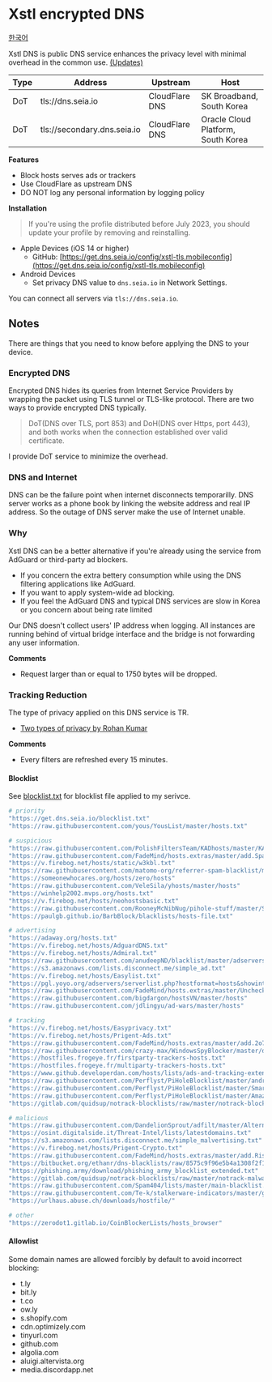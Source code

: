 # Xstl encrypted DNS

[한국어](/README.ko.md)

Xstl DNS is public DNS service enhances the privacy level with minimal overhead in the common use. [(Updates)](/updates/index.md)

| Type | Address                     | Upstream                             | Host                               |
|------|-----------------------------|--------------------------------------|------------------------------------|
| DoT  | tls://dns.seia.io           | CloudFlare DNS                       | SK Broadband, South Korea          |
| DoT  | tls://secondary.dns.seia.io | CloudFlare DNS                       | Oracle Cloud Platform, South Korea |

**Features**

- Block hosts serves ads or trackers
- Use CloudFlare as upstream DNS
- DO NOT log any personal information by logging policy

**Installation**

> If you're using the profile distributed before July 2023, you should update your profile by removing and reinstalling.

- Apple Devices (iOS 14 or higher)
  - GitHub: [https://get.dns.seia.io/config/xstl-tls.mobileconfig](https://get.dns.seia.io/config/xstl-tls.mobileconfig)
- Android Devices
  - Set privacy DNS value to `dns.seia.io` in Network Settings.

You can connect all servers via `tls://dns.seia.io`.

## Notes

There are things that you need to know before applying the DNS to your device.

### Encrypted DNS

Encrypted DNS hides its queries from Internet Service Providers by wrapping the packet using TLS tunnel or TLS-like protocol.
There are two ways to provide encrypted DNS typically.

> DoT(DNS over TLS, port 853) and DoH(DNS over Https, port 443), and both works when the connection established over valid certificate.

I provide DoT service to minimize the overhead.

### DNS and Internet

DNS can be the failure point when internet disconnects temporarilly.
DNS server works as a phone book by linking the website address and real IP address.
So the outage of DNS server make the use of Internet unable.

### Why

Xstl DNS can be a better alternative if you're already using the service from AdGuard or third-party ad blockers.

- If you concern the extra bettery consumption while using the DNS filtering applications like AdGuard.
- If you want to apply system-wide ad blocking.
- If you feel the AdGuard DNS and typical DNS services are slow in Korea or you concern about being rate limited

Our DNS doesn't collect users' IP address when logging.
All instances are running behind of virtual bridge interface and the bridge is not forwarding any user information.

**Comments**

- Request larger than or equal to 1750 bytes will be dropped.

### Tracking Reduction

The type of privacy applied on this DNS service is TR.

- [Two types of privacy by Rohan Kumar](https://seirdy.one/posts/2022/06/25/two-types-of-privacy/)

**Comments**

- Every filters are refreshed every 15 minutes.

#### Blocklist

See [blocklist.txt](/blocklist.txt) for blocklist file applied to my serivce.

```bash
# priority
"https://get.dns.seia.io/blocklist.txt"
"https://raw.githubusercontent.com/yous/YousList/master/hosts.txt"

# suspicious
"https://raw.githubusercontent.com/PolishFiltersTeam/KADhosts/master/KADhosts.txt"
"https://raw.githubusercontent.com/FadeMind/hosts.extras/master/add.Spam/hosts"
"https://v.firebog.net/hosts/static/w3kbl.txt"
"https://raw.githubusercontent.com/matomo-org/referrer-spam-blacklist/master/spammers.txt"
"https://someonewhocares.org/hosts/zero/hosts"
"https://raw.githubusercontent.com/VeleSila/yhosts/master/hosts"
"https://winhelp2002.mvps.org/hosts.txt"
"https://v.firebog.net/hosts/neohostsbasic.txt"
"https://raw.githubusercontent.com/RooneyMcNibNug/pihole-stuff/master/SNAFU.txt"
"https://paulgb.github.io/BarbBlock/blacklists/hosts-file.txt"

# advertising
"https://adaway.org/hosts.txt"
"https://v.firebog.net/hosts/AdguardDNS.txt"
"https://v.firebog.net/hosts/Admiral.txt"
"https://raw.githubusercontent.com/anudeepND/blacklist/master/adservers.txt"
"https://s3.amazonaws.com/lists.disconnect.me/simple_ad.txt"
"https://v.firebog.net/hosts/Easylist.txt"
"https://pgl.yoyo.org/adservers/serverlist.php?hostformat=hosts&showintro=0&mimetype=plaintext"
"https://raw.githubusercontent.com/FadeMind/hosts.extras/master/UncheckyAds/hosts"
"https://raw.githubusercontent.com/bigdargon/hostsVN/master/hosts"
"https://raw.githubusercontent.com/jdlingyu/ad-wars/master/hosts"

# tracking
"https://v.firebog.net/hosts/Easyprivacy.txt"
"https://v.firebog.net/hosts/Prigent-Ads.txt"
"https://raw.githubusercontent.com/FadeMind/hosts.extras/master/add.2o7Net/hosts"
"https://raw.githubusercontent.com/crazy-max/WindowsSpyBlocker/master/data/hosts/spy.txt"
"https://hostfiles.frogeye.fr/firstparty-trackers-hosts.txt"
"https://hostfiles.frogeye.fr/multiparty-trackers-hosts.txt"
"https://www.github.developerdan.com/hosts/lists/ads-and-tracking-extended.txt"
"https://raw.githubusercontent.com/Perflyst/PiHoleBlocklist/master/android-tracking.txt"
"https://raw.githubusercontent.com/Perflyst/PiHoleBlocklist/master/SmartTV.txt"
"https://raw.githubusercontent.com/Perflyst/PiHoleBlocklist/master/AmazonFireTV.txt"
"https://gitlab.com/quidsup/notrack-blocklists/raw/master/notrack-blocklist.txt"

# malicious
"https://raw.githubusercontent.com/DandelionSprout/adfilt/master/Alternate%20versions%20Anti-Malware%20List/AntiMalwareHosts.txt"
"https://osint.digitalside.it/Threat-Intel/lists/latestdomains.txt"
"https://s3.amazonaws.com/lists.disconnect.me/simple_malvertising.txt"
"https://v.firebog.net/hosts/Prigent-Crypto.txt"
"https://raw.githubusercontent.com/FadeMind/hosts.extras/master/add.Risk/hosts"
"https://bitbucket.org/ethanr/dns-blacklists/raw/8575c9f96e5b4a1308f2f12394abd86d0927a4a0/bad_lists/Mandiant_APT1_Report_Appendix_D.txt"
"https://phishing.army/download/phishing_army_blocklist_extended.txt"
"https://gitlab.com/quidsup/notrack-blocklists/raw/master/notrack-malware.txt"
"https://raw.githubusercontent.com/Spam404/lists/master/main-blacklist.txt"
"https://raw.githubusercontent.com/Te-k/stalkerware-indicators/master/generated/hosts"
"https://urlhaus.abuse.ch/downloads/hostfile/"

# other
"https://zerodot1.gitlab.io/CoinBlockerLists/hosts_browser"
```

#### Allowlist

Some domain names are allowed forcibly by default to avoid incorrect blocking:

- t.ly
- bit.ly
- t.co
- ow.ly
- s.shopify.com
- cdn.optimizely.com
- tinyurl.com
- github.com
- algolia.com
- aluigi.altervista.org
- media.discordapp.net
